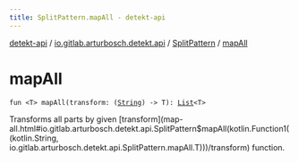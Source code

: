 ```yaml
---
title: SplitPattern.mapAll - detekt-api
---
```


[detekt-api](../../index.html) / [io.gitlab.arturbosch.detekt.api](../index.html) / [SplitPattern](index.html) / [mapAll](./map-all.html)

# mapAll

`fun <T> mapAll(transform: (`[`String`](https://kotlinlang.org/api/latest/jvm/stdlib/kotlin/-string/index.html)`) -> T): `[`List`](https://kotlinlang.org/api/latest/jvm/stdlib/kotlin.collections/-list/index.html)`<T>`

Transforms all parts by given [transform](map-all.html#io.gitlab.arturbosch.detekt.api.SplitPattern$mapAll(kotlin.Function1((kotlin.String, io.gitlab.arturbosch.detekt.api.SplitPattern.mapAll.T)))/transform) function.

